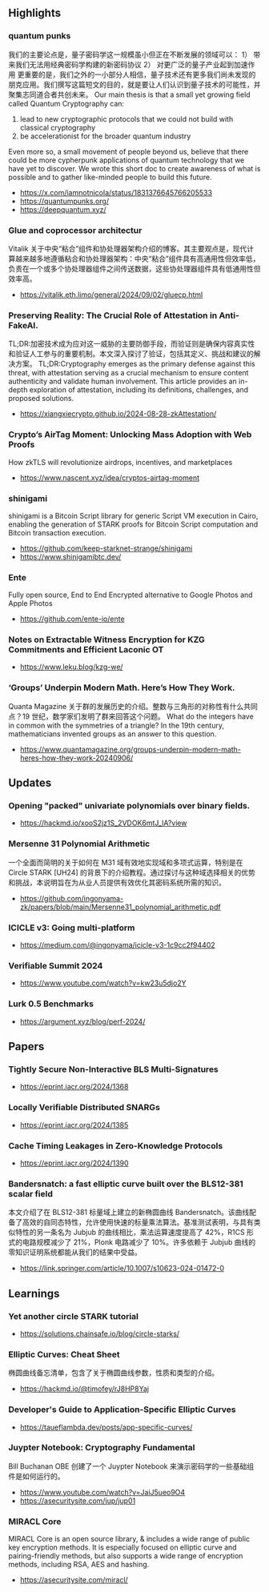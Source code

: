 ## Highlights
### quantum punks
我们的主要论点是，量子密码学这一规模虽小但正在不断发展的领域可以：
1） 带来我们无法用经典密码学构建的新密码协议 
2） 对更广泛的量子产业起到加速作用 
更重要的是，我们之外的一小部分人相信，量子技术还有更多我们尚未发现的朋克应用。我们撰写这篇短文的目的，就是要让人们认识到量子技术的可能性，并聚集志同道合者共创未来。
Our main thesis is that a small yet growing field called Quantum Cryptography can:
1) lead to new cryptographic protocols that we could not build with classical cryptography
2) be accelerationist for the broader quantum industry
   
Even more so, a small movement of people beyond us, believe that there could be more cypherpunk applications of quantum technology that we have yet to discover.
We wrote this short doc to create awareness of what is possible and to gather like-minded people to build this future.
- <https://x.com/iamnotnicola/status/1831376645766205533>
- <https://quantumpunks.org/>
- <https://deepquantum.xyz/>

### Glue and coprocessor architectur
Vitalik 关于中央“粘合”组件和协处理器架构介绍的博客。其主要观点是，现代计算越来越多地遵循粘合和协处理器架构：中央“粘合”组件具有高通用性但效率低，负责在一个或多个协处理器组件之间传送数据，这些协处理器组件具有低通用性但效率高。
- <https://vitalik.eth.limo/general/2024/09/02/gluecp.html>

### Preserving Reality: The Crucial Role of Attestation in Anti-FakeAI.
TL;DR:加密技术成为应对这一威胁的主要防御手段，而验证则是确保内容真实性和验证人工参与的重要机制。本文深入探讨了验证，包括其定义、挑战和建议的解决方案。
TL;DR:Cryptography emerges as the primary defense against this threat, with attestation serving as a crucial mechanism to ensure content authenticity and validate human involvement. This article provides an in-depth exploration of attestation, including its definitions, challenges, and proposed solutions.
- <https://xiangxiecrypto.github.io/2024-08-28-zkAttestation/>

### Crypto’s AirTag Moment: Unlocking Mass Adoption with Web Proofs
How zkTLS will revolutionize airdrops, incentives, and marketplaces
- <https://www.nascent.xyz/idea/cryptos-airtag-moment>


### shinigami
shinigami is a Bitcoin Script library for generic Script VM execution in Cairo, enabling the generation of STARK proofs for Bitcoin Script computation and Bitcoin transaction execution.
- <https://github.com/keep-starknet-strange/shinigami>
- <https://www.shinigamibtc.dev/>

### Ente
Fully open source, End to End Encrypted alternative to Google Photos and Apple Photos
- <https://github.com/ente-io/ente>

### Notes on Extractable Witness Encryption for KZG Commitments and Efficient Laconic OT
- <https://www.leku.blog/kzg-we/>

### ‘Groups’ Underpin Modern Math. Here’s How They Work.
Quanta Magazine 关于群的发展历史的介绍。整数与三角形的对称性有什么共同点？19 世纪，数学家们发明了群来回答这个问题。
What do the integers have in common with the symmetries of a triangle? In the 19th century, mathematicians invented groups as an answer to this question.
- <https://www.quantamagazine.org/groups-underpin-modern-math-heres-how-they-work-20240906/>

## Updates
### Opening "packed" univariate polynomials over binary fields.
- <https://hackmd.io/xooS2jz1S_2VDOK6mtJ_lA?view>

### Mersenne 31 Polynomial Arithmetic
一个全面而简明的关于如何在 M31 域有效地实现域和多项式运算，特别是在 Circle STARK [UH24] 的背景下的介绍教程。通过探讨与这种域选择相关的优势和挑战，本说明旨在为从业人员提供有效优化其密码系统所需的知识。
- <https://github.com/ingonyama-zk/papers/blob/main/Mersenne31_polynomial_arithmetic.pdf>
### ICICLE v3: Going multi-platform
- <https://medium.com/@ingonyama/icicle-v3-1c9cc2f94402>
### Verifiable Summit 2024
- <https://www.youtube.com/watch?v=kw23u5djo2Y>
### Lurk 0.5 Benchmarks
- <https://argument.xyz/blog/perf-2024/>

## Papers
### Tightly Secure Non-Interactive BLS Multi-Signatures
- <https://eprint.iacr.org/2024/1368>
### Locally Verifiable Distributed SNARGs
- <https://eprint.iacr.org/2024/1385>
### Cache Timing Leakages in Zero-Knowledge Protocols
- <https://eprint.iacr.org/2024/1390>
### Bandersnatch: a fast elliptic curve built over the BLS12-381 scalar field
本文介绍了在 BLS12-381 标量域上建立的新椭圆曲线 Bandersnatch。该曲线配备了高效的自同态特性，允许使用快速的标量乘法算法。基准测试表明，与具有类似特性的另一条名为 Jubjub 的曲线相比，乘法运算速度提高了 42%，R1CS 形式的电路规模减少了 21%，Plonk 电路减少了 10%。许多依赖于 Jubjub 曲线的零知识证明系统都能从我们的结果中受益。
- <https://link.springer.com/article/10.1007/s10623-024-01472-0>

## Learnings
### Yet another circle STARK tutorial
- <https://solutions.chainsafe.io/blog/circle-starks/>
### Elliptic Curves: Cheat Sheet
椭圆曲线备忘清单，包含了关于椭圆曲线参数，性质和类型的介绍。
- <https://hackmd.io/@timofey/rJ8HP8Yaj>
### Developer's Guide to Application-Specific Elliptic Curves
- <https://taueflambda.dev/posts/app-specific-curves/>
### Juypter Notebook: Cryptography Fundamental
Bill Buchanan OBE 创建了一个 Juypter Notebook 来演示密码学的一些基础组件是如何运行的。
- <https://www.youtube.com/watch?v=JaiJ5ueo9O4>
- <https://asecuritysite.com/jup/jup01>
### MIRACL Core 
MIRACL Core  is an open source library, & includes a wide range of public key encryption methods. It is especially focused on elliptic curve and pairing-friendly methods, but also supports a wide range of encryption methods, including RSA, AES and hashing.
- <https://asecuritysite.com/miracl/>
